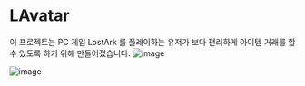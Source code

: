 # LAvatar
 이 프로젝트는 PC 게임 LostArk 를 플레이하는 유저가 보다 편리하게 아이템 거래를 할 수 있도록 하기 위해 만들어졌습니다.
 ![image](https://github.com/upsidedownio/LAvatar/assets/47624000/57498bc7-f8fb-42cf-b670-b83a6e9fd0ab)

![image](https://github.com/upsidedownio/LAvatar/assets/47624000/2f23e6ba-2500-4937-91c3-d26b47bab84a)


